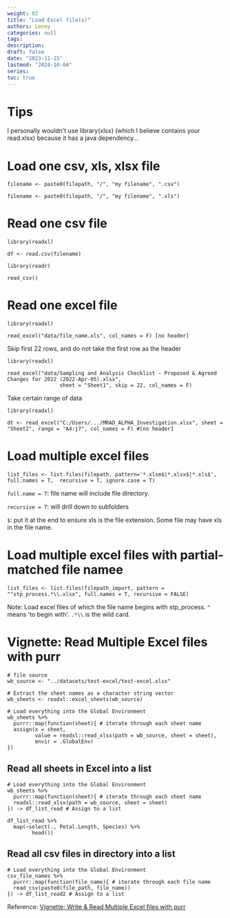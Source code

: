 ```yaml
---
weight: 02
title: "Load Excel file(s)"
authors: Lenny
categories: null
tags: 
description: 
draft: false
date: "2023-11-15"
lastmod: "2024-10-04"
series:
toc: true
---
```



<!--more-->


# Tips

I personally wouldn't use library(xlsx) (which I believe contains your read.xlsx) because it has a java dependency...

# Load one csv, xls, xlsx file

```
filename <- paste0(filepath, "/", "my filename", ".csv")

filename <- paste0(filepath, "/", "my filename", ".xls")

```

# Read one csv file

```
library(readxl)

df <- read.csv(filename)
```

```
library(readr)

read_csv()
```

# Read one excel file
```
library(readxl)
 
read_excel("data/file_name.xls", col_names = F) [no header]
```

Skip first 22 rows, and do not take the first row as the header
 
```
library(readxl)
 
read_excel("data/Sampling and Analysis Checklist - Proposed & Agreed Changes for 2022 (2022-Apr-05).xlsx", 
                 sheet = "Sheet1", skip = 22, col_names = F)
```

Take certain range of data
```
library(readxl)
 
dt <- read_excel("C:/Users/.../MRAD_ALPHA_Investigation.xlsx", sheet = "Sheet2", range = "A4:j7", col_names = F) #[no header]
```



# Load multiple excel files

```
list_files <- list.files(filepath, pattern='*.xlsm$|*.xlsx$|*.xls$', full.names = T,  recursive = T, ignore.case = T)
```

`full.name = T`: file name will include file directory.

`recursive = T`: will drill down to subfolders

`$`: put it at the end to ensure xls is the file extension.  Some file may have xls in the file name.


# Load multiple excel files with partial-matched file namee

```
list_files <- list.files(filepath_import, pattern = "^stp_process.*\\.xlsx", full.names = T, recursive = FALSE)
```

Note: Load excel files of which the file name begins with stp_process. `^` means 'to begin with'. `.*\\` is the wild card.


# Vignette: Read Multiple Excel files with purr

```
# file source
wb_source <- "../datasets/test-excel/test-excel.xlsx"
```

```
# Extract the sheet names as a character string vector
wb_sheets <- readxl::excel_sheets(wb_source)
```

```
# Load everything into the Global Environment
wb_sheets %>%
  purrr::map(function(sheet){ # iterate through each sheet name
  assign(x = sheet,
         value = readxl::read_xlsx(path = wb_source, sheet = sheet),
         envir = .GlobalEnv)
})
```

## Read all sheets in Excel into a list

```
# Load everything into the Global Environment
wb_sheets %>%
  purrr::map(function(sheet){ # iterate through each sheet name
  readxl::read_xlsx(path = wb_source, sheet = sheet)
}) -> df_list_read # Assign to a list
```


```
df_list_read %>%
  map(~select(., Petal.Length, Species) %>%
        head())
```

## Read all csv files in directory into a list

```
# Load everything into the Global Environment
csv_file_names %>%
  purrr::map(function(file_name){ # iterate through each file name
  read_csv(paste0(file_path, file_name))
}) -> df_list_read2 # Assign to a list
```

Reference: <a href = "https://martinctc.github.io/blog/vignette-write-and-read-multiple-excel-files-with-purrr/" target="_blank" rel="noopener noreferrer">Vignette: Write & Read Multiple Excel files with purr</a>


